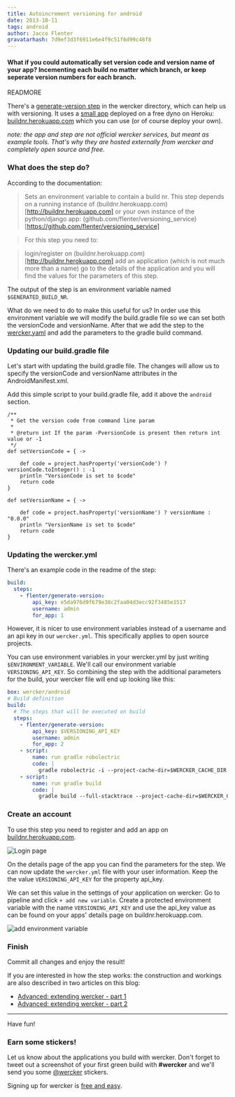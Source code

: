 ```yaml
---
title: Autoincrement versioning for android
date: 2013-10-11
tags: android
author: Jacco Flenter
gravatarhash: 7d9ef3d3f6911e6e4f9c51f6d99c48f8
---
```



<h4 class="subheader">
What if you could automatically set version
code and version name of your app? Incementing each build no matter which
branch, or keep seperate version numbers for each branch.
</h4>

READMORE

There's a
[generate-version step](https://app.wercker.com/#applications/524d763ba5db0adc70010666/tab/details)
in the wercker directory, which can help us with versioning. It uses a
[small app](https://app.wercker.com/#applications/524ae392a5db0adc700012d2/tab)
deployed on a free dyno on Heroku:
[buildnr.herokuapp.com](http://buildnr.herokuapp.com) which you can use (or of
course deploy your own).

_note: the app and step are not official wercker services, but meant as example
tools. That's why they are hosted externally from wercker and completely open
source and free._

### What does the step do?

According to the documentation:

> Sets an environment variable to contain a build nr. This step depends on a
running instance of (buildnr.herokuapp.com)[http://buildnr.herokuapp.com] or your own instance of the python/django app: (github.com/flenter/versioning_service)[https://github.com/flenter/versioning_service]

> For this step you need to:

> login/register on (buildnr.herokuapp.com)[http://buildnr.herokuapp.com]
add an application (which is not much more than a name)
go to the details of the application and you will find the values for the parameters of this step.

The output of the step is an environment variable named `$GENERATED_BUILD_NR`.

What do we need to do to make this useful for us? In order use this environment
variable we will modify the build.gradle file so we can set both the
versionCode and versionName. After that we add the step to the [wercker.yaml](http://devcenter.wercker.com/articles/werckeryml/)
and add the parameters to the gradle build command.

### Updating our build.gradle file

Let's start with updating the build.gradle file. The changes will allow us to
specify the versionCode and versionName attributes in the AndroidManifest.xml.

Add this simple script to your build.gradle file, add it above the `android`
section.

``` text
/**
 * Get the version code from command line param
 *
 * @return int If the param -PversionCode is present then return int value or -1
 */
def setVersionCode = { ->

    def code = project.hasProperty('versionCode') ? versionCode.toInteger() : -1
    println "VersionCode is set to $code"
    return code
}

def setVersionName = { ->

    def code = project.hasProperty('versionName') ? versionName : "0.0.0"
    println "VersionName is set to $code"
    return code
}
```

### Updating the wercker.yml

There's an example code in the readme of the step:

``` yaml
build:
  steps:
    - flenter/generate-version:
        api_key: e5da976d9f679e38c2faa04d3ecc92f3485e1517
        username: admin
        for_app: 1
```

However, it is nicer to use environment variables instead of a username and an api
key in our `wercker.yml`. This specifically applies to open source projects.

You can use environment variables in your wercker.yml by just writing
`$ENVIRONMENT_VARIABLE`. We'll call our environment variable `VERSIONING_API_KEY`.
So combining the step with the additional parameters for the build, your wercker file will end up looking like this:

``` yaml
box: wercker/android
# Build definition
build:
  # The steps that will be executed on build
  steps:
    - flenter/generate-version:
        api_key: $VERSIONING_API_KEY
        username: admin
        for_app: 2
    - script:
        name: run gradle robolectric
        code: |
          gradle robolectric -i --project-cache-dir=$WERCKER_CACHE_DIR
    - script:
        name: run gradle build
        code: |
          gradle build --full-stacktrace --project-cache-dir=$WERCKER_CACHE_DIR build -PversionCode=$GENERATED_BUILD_NR -PversionName=1.0.$GENERATED_BUILD_NR
```

### Create an account

To use this step you need to register and add an app on
[buildnr.herokuapp.com](http://buildnr.herokuapp.com).

![Login page](/images/posts/android-versioning/login.jpg)

On the details page of the app you can find the parameters for the step. We can
now update the `wercker.yml` file with your user information. Keep the
the value `VERSIONING_API_KEY` for the property api_key.

We can set this value in the settings of your application on wercker: Go to
pipeline and click `+ add new variable`. Create a protected environment
variable with the name `VERSIONING_API_KEY` and use the api_key value as can be
found on your apps' details page on buildnr.herokuapp.com.

![add environment variable](/images/posts/android-versioning/environment_variable.jpg)


### Finish

Commit all changes and enjoy the result!

If you are interested in how the step works: the construction and workings are
also described in two articles on this blog:

* [Advanced: extending wercker - part 1](/2013/10/11/Extending-wercker-part-1.html)
* [Advanced: extending wercker - part 2](/2013/10/11/Extending-wercker-part-2.html)

---

Have fun!

### Earn some stickers!

Let us know about the applications you build with wercker. Don't forget to tweet out a screenshot of your first green build with **#wercker** and we'll send you some [@wercker](http://twitter.com/wercker) stickers.

Signing up for wercker is [free and easy](https://app.wercker.com/users/new/).
